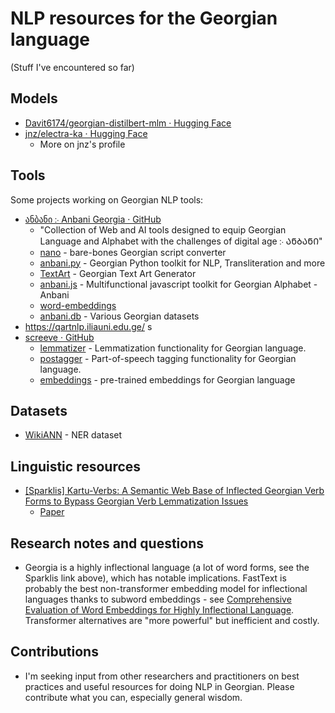 # NLP resources for the Georgian language
(Stuff I've encountered so far)

## Models
- [Davit6174/georgian-distilbert-mlm · Hugging Face](https://huggingface.co/Davit6174/georgian-distilbert-mlm)
- [jnz/electra-ka · Hugging Face](https://huggingface.co/jnz/electra-ka)
	- More on jnz's profile

## Tools
Some projects working on Georgian NLP tools:
- [ანბანი ჻ Anbani Georgia · GitHub](https://github.com/anbani)
	- "Collection of Web and AI tools designed to equip Georgian Language and Alphabet with the challenges of digital age ჻ ᲐᲜᲑᲐᲜᲘ"
	- [nano](https://github.com/Anbani/nano) - bare-bones Georgian script converter
	- [anbani.py](https://github.com/Anbani/anbani.py) - Georgian Python toolkit for NLP, Transliteration and more
	- [TextArt](https://github.com/Anbani/TextArt) - Georgian Text Art Generator
	- [anbani.js](https://github.com/Anbani/anbani.js) - Multifunctional javascript toolkit for Georgian Alphabet - Anbani
	- [word-embeddings](https://github.com/Anbani/word-embeddings)
	- [anbani.db](https://github.com/Anbani/anbani.db) - Various Georgian datasets
- https://qartnlp.iliauni.edu.ge/ s
- [screeve · GitHub](https://github.com/screeve)
	- [lemmatizer](https://github.com/screeve/lemmatizer) - Lemmatization functionality for Georgian language.
	- [postagger](https://github.com/screeve/postagger) - Part-of-speech tagging functionality for Georgian language.
	- [embeddings](https://github.com/screeve/embeddings) - pre-trained embeddings for Georgian language

## Datasets
- [WikiANN](https://huggingface.co/datasets/wikiann/viewer/ka) - NER dataset

## Linguistic resources
- [[Sparklis] Kartu-Verbs: A Semantic Web Base of Inflected Georgian Verb Forms to Bypass Georgian Verb Lemmatization Issues](http://www.irisa.fr/LIS/ferre/sparklis/osparklis.html?title=Kartu-Verbs%3A%20Georgian%20Verb%20Forms%26lt%3Bbr%26gt%3B&endpoint=http%3A//servolis.irisa.fr%3A3737/kartuverbs/sparql&sparklis-query=%5BVId%5DReturn%28Det%28An%281%2CModif%28Select%2CUnordered%29%2CClass%28%22file%3A///home/ferre/data/ontologies/Kartu-verbs/verb%22%29%29%2CSome%28And%28Rel%28%22file%3A///home/ferre/data/ontologies/Kartu-verbs/Georgian_form%22%2CFwd%2CDet%28An%2838%2CModif%28Select%2CUnordered%29%2CThing%29%2CNone%29%29%2CRel%28%22file%3A///home/ferre/data/ontologies/Kartu-verbs/person%22%2CFwd%2CDet%28An%2842%2CModif%28Select%2CUnordered%29%2CThing%29%2CNone%29%29%2CRel%28%22file%3A///home/ferre/data/ontologies/Kartu-verbs/number%22%2CFwd%2CDet%28An%2846%2CModif%28Select%2CUnordered%29%2CThing%29%2CNone%29%29%2CRel%28%22file%3A///home/ferre/data/ontologies/Kartu-verbs/tense%22%2CFwd%2CDet%28An%2850%2CModif%28Select%2CUnordered%29%2CThing%29%2CNone%29%29%2CRel%28%22file%3A///home/ferre/data/ontologies/Kartu-verbs/preverb%22%2CFwd%2CDet%28An%2854%2CModif%28Select%2CUnordered%29%2CThing%29%2CNone%29%29%2CRel%28%22file%3A///home/ferre/data/ontologies/Kartu-verbs/preradical%22%2CFwd%2CDet%28An%2858%2CModif%28Select%2CUnordered%29%2CThing%29%2CNone%29%29%2CRel%28%22file%3A///home/ferre/data/ontologies/Kartu-verbs/root%22%2CFwd%2CDet%28An%2862%2CModif%28Select%2CUnordered%29%2CThing%29%2CNone%29%29%2CRel%28%22file%3A///home/ferre/data/ontologies/Kartu-verbs/postradical%22%2CFwd%2CDet%28An%2866%2CModif%28Select%2CUnordered%29%2CThing%29%2CNone%29%29%2CRel%28%22file%3A///home/ferre/data/ontologies/Kartu-verbs/pFSF%22%2CFwd%2CDet%28An%2870%2CModif%28Select%2CUnordered%29%2CThing%29%2CNone%29%29%2CRel%28%22file%3A///home/ferre/data/ontologies/Kartu-verbs/ending%22%2CFwd%2CDet%28An%2874%2CModif%28Select%2CUnordered%29%2CThing%29%2CNone%29%29%2CRel%28%22file%3A///home/ferre/data/ontologies/Kartu-verbs/English_infinitive%22%2CFwd%2CDet%28An%2878%2CModif%28Select%2CUnordered%29%2CThing%29%2CNone%29%29%2CRel%28%22file%3A///home/ferre/data/ontologies/Kartu-verbs/French_infinitive%22%2CFwd%2CDet%28An%2882%2CModif%28Select%2CUnordered%29%2CThing%29%2CNone%29%29%2CRel%28%22file%3A///home/ferre/data/ontologies/Kartu-verbs/Georgian_infinitive%22%2CFwd%2CDet%28An%2886%2CModif%28Select%2CUnordered%29%2CThing%29%2CNone%29%29%29%29%29%29&sparklis-path=D&regexp_hidden_URIs=&entity_lexicon_select=http%3A//www.w3.org/2000/01/rdf-schema%23label&concept_lexicons_select=http%3A//www.w3.org/2000/01/rdf-schema%23label&short-permalink=false)
	- [Paper](https://hal.science/hal-02924019)
## Research notes and questions
- Georgia is a highly inflectional language (a lot of word forms, see the Sparklis link above), which has notable implications. FastText is probably the best non-transformer embedding model for inflectional languages thanks to subword embeddings - see [Comprehensive Evaluation of Word Embeddings for Highly Inflectional Language](https://link.springer.com/chapter/10.1007/978-3-030-88113-9_48). Transformer alternatives are "more powerful" but inefficient and costly.
 
## Contributions
- I'm seeking input from other researchers and practitioners on best practices and useful resources for doing NLP in Georgian. Please contribute what you can, especially general wisdom.
